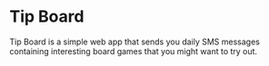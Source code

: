 # Tip Board

Tip Board is a simple web app that sends you daily SMS messages containing interesting board games that you might want to try out.
